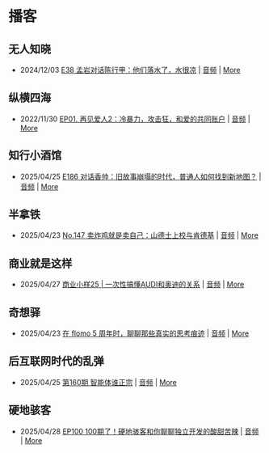 # 播客

## 无人知晓
- 2024/12/03 [E38 孟岩对话陈行甲：他们落水了，水很凉](https://www.xiaoyuzhoufm.com/episode/674993fcc3b2a2f334681d1c) | [音频](https://dts-api.xiaoyuzhoufm.com/track/611719d3cb0b82e1df0ad29e/674993fcc3b2a2f334681d1c/media.xyzcdn.net/ltQLGAGNRRRTiQZqd_ZmhAAewLcp.m4a) | [More](channels/%E6%97%A0%E4%BA%BA%E7%9F%A5%E6%99%93.md)

## 纵横四海
- 2022/11/30 [EP01. 再见爱人2：冷暴力，攻击狂，和爱的共同账户](https://www.ximalaya.com/sound/592716797) | [音频](https://aod.cos.tx.xmcdn.com/storages/26c6-audiofreehighqps/E9/4E/GKwRIUEHXOodAq7-QQHYdhCw-aacv2-48K.m4a) | [More](channels/%E7%BA%B5%E6%A8%AA%E5%9B%9B%E6%B5%B7.md)

## 知行小酒馆
- 2025/04/25 [E186 对话香帅：旧故事崩塌的时代，普通人如何找到新地图？](https://www.xiaoyuzhoufm.com/episode/680b1ade7a449ae85899d3f1) | [音频](https://dts-api.xiaoyuzhoufm.com/track/6013f9f58e2f7ee375cf4216/680b1ade7a449ae85899d3f1/media.xyzcdn.net/6013f9f58e2f7ee375cf4216/loiyWO--kh2nrkkZtAadJgp4F5MM.m4a) | [More](channels/%E7%9F%A5%E8%A1%8C%E5%B0%8F%E9%85%92%E9%A6%86.md)

## 半拿铁
- 2025/04/23 [No.147 卖炸鸡就是卖自己：山德士上校与肯德基](https://www.ximalaya.com/sound/840736735) | [音频](https://tk.wavpub.com/WPDL_uKvhAjtQegvDTsuABSpRDQftzdYsStvdGPrmfjCjppEJByatcRJyuXDRRe-01.m4a) | [More](channels/%E5%8D%8A%E6%8B%BF%E9%93%81.md)

## 商业就是这样
- 2025/04/27 [商业小样25 | 一次性搞懂AUDI和奥迪的关系](https://www.ximalaya.com/sound/842066469) | [音频](https://aod.cos.tx.xmcdn.com/storages/09a5-audiofreehighqps/B8/35/GKwRIDoL4YPsAF-znAOgAUYL.m4a) | [More](channels/%E5%95%86%E4%B8%9A%E5%B0%B1%E6%98%AF%E8%BF%99%E6%A0%B7.md)

## 奇想驿
- 2025/04/23 [在 flomo 5 周年时，聊聊那些真实的思考痕迹](https://www.xiaoyuzhoufm.com/episode/6808ee568aed253fa31ad089) | [音频](https://dts-api.xiaoyuzhoufm.com/track/6034daea97755b8fc9c66480/6808ee568aed253fa31ad089/media.xyzcdn.net/6034daea97755b8fc9c66480/lktdTBajS9q7nBJqAlkwoiSjk6-w.m4a) | [More](channels/%E5%A5%87%E6%83%B3%E9%A9%BF.md)

## 后互联网时代的乱弹
- 2025/04/25 [第160期 智能体谁正宗](https://hosting.wavpub.cn/pie/ep160/) | [音频](https://tk.wavpub.com/WPDL_eAWztUKqKExMypPJCpZTPVaBBfXhbPqGmtFMWYTBUfWNnTKAYVycsWHzkR-03.mp3) | [More](channels/%E5%90%8E%E4%BA%92%E8%81%94%E7%BD%91%E6%97%B6%E4%BB%A3%E7%9A%84%E4%B9%B1%E5%BC%B9.md)

## 硬地骇客
- 2025/04/28 [EP100 100期了！硬地骇客和你聊聊独立开发的酸甜苦辣](https://www.xiaoyuzhoufm.com/episode/680f7d0f7a449ae85839741d) | [音频](https://dts-api.xiaoyuzhoufm.com/track/640ee2438be5d40013fe4a87/680f7d0f7a449ae85839741d/media.xyzcdn.net/640ee2438be5d40013fe4a87/llm1K7jg59hcLgslbMfgLlbBcXLT.m4a) | [More](channels/%E7%A1%AC%E5%9C%B0%E9%AA%87%E5%AE%A2.md)

